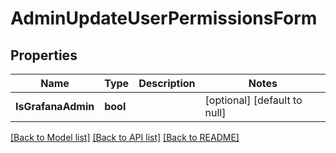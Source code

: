 # AdminUpdateUserPermissionsForm

## Properties
Name | Type | Description | Notes
------------ | ------------- | ------------- | -------------
**IsGrafanaAdmin** | **bool** |  | [optional] [default to null]

[[Back to Model list]](../README.md#documentation-for-models) [[Back to API list]](../README.md#documentation-for-api-endpoints) [[Back to README]](../README.md)


